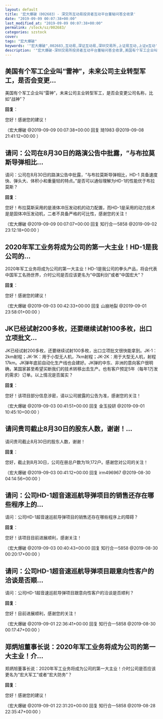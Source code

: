 ```yaml
---
layout: default
title: '宏大爆破（002683）- 深交所互动易投资者互动平台董秘问答全收录'
date: "2019-09-09 00:07:38+00:00"
last_modified_at: "2019-09-09 00:07:38+00:00"
permalink: /stock/sz/002683/
categories: szstock
cover: 
tags: "宏大爆破"
keywords: '"宏大爆破",002683,互动易,深证互动易,深圳交易所,上证易互动,上证e互动'
description: '"宏大爆破-深圳交易所投资者互动平台董秘问答全收录,美国有个军工企业叫“雷神”，未来公司主业转型军工，是否会变更公司名称，比如“战神”？"'
---
```


## 美国有个军工企业叫“雷神”，未来公司主业转型军工，是否会变更...

美国有个军工企业叫“雷神”，未来公司主业转型军工，是否会变更公司名称，比如“战神”？

**回复**：

您好！感谢您的建议！ 

（宏大爆破  @2019-09-09 00:07:38+00:00 回复 琦1983  @2019-09-08 21:41:12+00:00 ）

## 请问：公司在8月30日的路演公告中批露，“与布拉莫斯导弹相比...

请问：公司在8月30日的路演公告中批露，“与布拉莫斯导弹相比，HD-1 具备速度快、弹头大、体积小和重量轻的特点。”是否可以通俗理解为HD-1的性能优于布拉莫斯？

**回复**：

您好！布拉莫斯采用的是液体冲压发动机的动力配置，而HD-1是采用的动力技术是是固体冲压发动机，二者不具备严格的可比性，感谢您的关注！ 

（宏大爆破  @2019-09-09 00:07:07+00:00 回复 知行合一5858  @2019-09-02 23:12:18+00:00 ）

## 2020年军工业务将成为公司的第一大主业！HD-1是我公司的...

2020年军工业务将成为公司的第一大主业！HD-1是我公司的拳头产品，将会代表中国军工名扬世界，介时公司是否应该更名为“中国利剑”或者“中国宏大”？

**回复**：

您好！感谢您的建议！ 

（宏大爆破  @2019-09-03 00:42:33+00:00 回复 山崩地裂  @2019-09-01 23:58:01+00:00 ）

## JK已经试射200多枚，还要继续试射100多枚，出口立项批文...

JK已经试射200多枚，还要继续试射100多枚，出口立项批文很快能拿到。JK-1：2km射程；JK-1K：用于小型无人机，7km射程；JK-2K：用于大型无人机，射程17km。JK弹年底前自动化生产线也会建好。JK弹的中东、非洲的意向客户很明确，某国家甚至希望买断我们的技术转移出去生产。也有客户预定5年（每年1万发的需求）订单。以上情况是否属实？

**回复**：

您好！该项目部分信息涉密，请以公司披露的公告为准，感谢您的关注！ 

（宏大爆破  @2019-09-03 00:41:51+00:00 回复 金玉投研  @2019-09-01 10:45:10+00:00 ）

## 请问贵司截止8月30日的股东人数，谢谢！...

请问贵司截止8月30日的股东人数，谢谢！

**回复**：

您好，截止到8月30日，公司在册总户数为19,172户。感谢您对公司的关注！ 

（宏大爆破  @2019-09-03 00:41:12+00:00 回复 irm496967  @2019-08-30 04:14:56+00:00 ）

## 请问：公司HD-1超音速巡航导弹项目的销售还存在哪些程序上的...

请问：公司HD-1超音速巡航导弹项目的销售还存在哪些程序上的障碍？

**回复**：

您好！该项目目前进展顺利，感谢关注！ 

（宏大爆破  @2019-09-03 00:40:43+00:00 回复 知行合一5858  @2019-08-30 00:20:17+00:00 ）

## 请问：公司HD-1超音速巡航导弹项目跟意向性客户的洽谈是否顺...

请问：公司HD-1超音速巡航导弹项目跟意向性客户的洽谈是否顺利？

**回复**：

您好！目前进展顺利，感谢您的关注！ 

（宏大爆破  @2019-09-01 22:36:41+00:00 回复 知行合一5858  @2019-08-30 00:17:47+00:00 ）

## 郑炳旭董事长说：2020年军工业务将成为公司的第一大主业！介...

郑炳旭董事长说：2020年军工业务将成为公司的第一大主业！介时公司是否应该更名为“宏大军工”或者“宏大防务”？

**回复**：

您好！感谢您的建议！ 

（宏大爆破  @2019-09-01 22:31:20+00:00 回复 知行合一5858  @2019-08-28 22:35:47+00:00 ）

